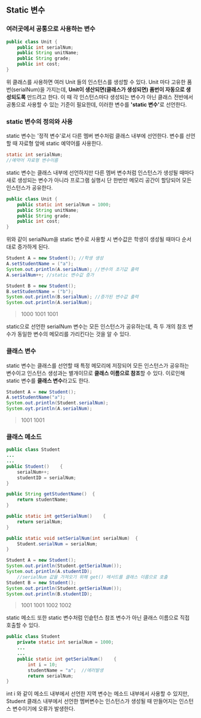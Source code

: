 ## Static 변수
### 여러곳에서 공통으로 사용하는 변수
``` java
public class Unit {
	public int serialNum;
	public String unitName;
	public String grade;
	public int cost;
}
```
위 클래스를 사용하면 여러 Unit 들의 인스턴스를 생성할 수 있다. Unit 마다 고유한 품번(serialNum)을 가지는데, **Unit이 생산되면(클래스가 생성되면) 품번이 자동으로 생성되도록** 만드려고 한다. 이 때 각 인스턴스마다 생성되는 변수가 아닌 클래스 전반에서 공통으로 사용할 수 있는 기준이 필요한데, 이러한 변수를 <b>'static 변수'</b>로 선언한다.

### static 변수의 정의와 사용
static 변수는 '정적 변수'로서 다른 멤버 변수처럼 클래스 내부에 선언한다. 변수를 선언할 때 자료형 앞에 static 예약어를 사용한다.
``` java
static int serialNum;
//예약어 자료형 변수이름
```
static 변수는 클래스 내부에 선언하지만 다른 멤버 변수처럼 인스턴스가 생성될 때마다 새로 생성되는 변수가 아니라 프로그램 실행시 단 한번만 메모리 공간이 할당되어 모든 인스턴스가 공유한다.

``` java
public class Unit {
	public static int serialNum = 1000;
	public String unitName;
	public String grade;
	public int cost;
}
```

위와 같이 serialNum을 static 변수로 사용할 시 변수값은 학생이 생성될 때마다 순서대로 증가하게 된다.

``` java
Student A = new Student(); //학생 생성
A.setStudentName = ("a");
System.out.println(A.serialNum); //변수의 초기값 출력
A.serialNum++; //static 변수값 증가

Student B = new Student();
B.setStudentName = ("b");
System.out.println(B.serialNum); //증가된 변수값 출력
System.out.println(A.serialNum);
```
>1000
>1001
>1001

static으로 선언한 serialNum 변수는 모든 인스턴스가 공유하는데, 즉 두 개의 참조 변수가 동일한 변수의 메모리를 가리킨다는 것을 알 수 있다.
<br>

###  클래스 변수
static 변수는 클래스를 선언할 때 특정 메모리에 저장되어 모든 인스턴스가 공유하는 변수이고 인스턴스 생성과는 별개이므로 **클래스 이름으로 참조**할 수 있다. 이로인해 static 변수를 **클래스 변수**라고도 한다.

``` java
Student A = new Student();
A.setStudentName("a");
System.out.println(Student.serialNum);
System.oyt.println(A.serialNum);
```
>1001
>1001

### 클래스 메소드
``` java
public class Student
...
...
public Student()	{
	serialNum++;
	studentID = serialNum;
}

public String getStudentName()	{
	return studentName;
}

public static int getSerialNum()	{
	return serialNum;
}

public static void setSerialNum(int serialNum)	{
	Student.serialNum = serialNum;
}
```

``` java
Student A = new Student();
System.out.println(Student.getSerialNum());
System.out.println(A.studentID);
	//serialNum 값을 가져오기 위해 get() 메서드를 클래스 이름으로 호출
Student B = new Student();
System.out.println(Student.getSerialNum());
System.out.println(B.studentID);
```
>1001
>1001
>1002
>1002

static 메소드 또한 static 변수처럼 인슽턴스 참조 변수가 아닌 클래스 이름으로 직접 호출할 수 있다.

``` java
public class Student
	private static int serialNum = 1000;
	...
	...
	public static int getSerialNum()	{
		int i = 10;
		studentName = "a";	//에러발생
		return serialNum;
}
```
int i 와 같이 메소드 내부에서 선언한 지역 변수는 메소드 내부에서 사용할 수 있지만, Student 클래스 내부에서 선언한 멤버변수는 인스턴스가 생성될 때 만들어지는 인스턴스 변수이기에 오류가 발생한다.
